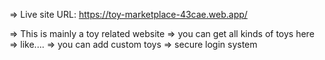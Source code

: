 => Live site URL: https://toy-marketplace-43cae.web.app/

=> This is mainly a toy related website
=> you can get all kinds of toys here
=> like....
=> you can add custom toys
=> secure login system